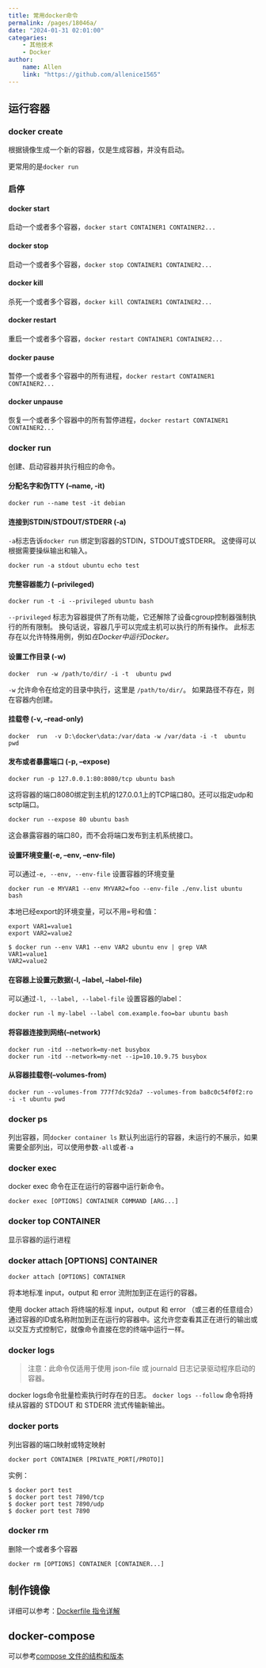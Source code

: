 ```yaml
---
title: 常用docker命令
permalink: /pages/18046a/
date: "2024-01-31 02:01:00"
categaries:
    - 其他技术
    - Docker
author:
    name: Allen
    link: "https://github.com/allenice1565"
---
```


## 运行容器

### docker create

根据镜像生成一个新的容器，仅是生成容器，并没有启动。

更常用的是`docker run`

### 启停

#### docker start

启动一个或者多个容器，`docker start CONTAINER1 CONTAINER2...`

#### docker stop

启动一个或者多个容器，`docker stop CONTAINER1 CONTAINER2...`

#### docker kill

杀死一个或者多个容器，`docker kill CONTAINER1 CONTAINER2...`

#### docker restart

重启一个或者多个容器，`docker restart CONTAINER1 CONTAINER2...`

#### docker pause

暂停一个或者多个容器中的所有进程，`docker restart CONTAINER1 CONTAINER2...`

#### docker unpause

恢复一个或者多个容器中的所有暂停进程，`docker restart CONTAINER1 CONTAINER2...`

### docker run

创建、启动容器并执行相应的命令。

#### 分配名字和伪TTY (–name, -it)

```
docker run --name test -it debian
```

#### 连接到STDIN/STDOUT/STDERR (-a)

`-a`标志告诉`docker run` 绑定到容器的STDIN，STDOUT或STDERR。 这使得可以根据需要操纵输出和输入。

```
docker run -a stdout ubuntu echo test
```

#### 完整容器能力 (–privileged)

```
docker run -t -i --privileged ubuntu bash
```

`--privileged` 标志为容器提供了所有功能，它还解除了设备cgroup控制器强制执行的所有限制。 换句话说，容器几乎可以完成主机可以执行的所有操作。 此标志存在以允许特殊用例，例如<i>在Docker中运行Docker。</i>

#### 设置工作目录 (-w)

```
docker  run -w /path/to/dir/ -i -t  ubuntu pwd
```

`-w` 允许命令在给定的目录中执行，这里是 `/path/to/dir/`。 如果路径不存在，则在容器内创建。

#### 挂载卷 (-v, –read-only)

```
docker  run  -v D:\docker\data:/var/data -w /var/data -i -t  ubuntu pwd
```

#### 发布或者暴露端口 (-p, –expose)

```
docker run -p 127.0.0.1:80:8080/tcp ubuntu bash
```

这将容器的端口8080绑定到主机的127.0.0.1上的TCP端口80。还可以指定udp和sctp端口。

```
docker run --expose 80 ubuntu bash
```

这会暴露容器的端口80，而不会将端口发布到主机系统接口。

#### 设置环境变量(-e, –env, –env-file)

可以通过`-e, --env, --env-file` 设置容器的环境变量

```
docker run -e MYVAR1 --env MYVAR2=foo --env-file ./env.list ubuntu bash
```

本地已经export的环境变量，可以不用=号和值：

```
export VAR1=value1
export VAR2=value2

$ docker run --env VAR1 --env VAR2 ubuntu env | grep VAR
VAR1=value1
VAR2=value2
```

#### 在容器上设置元数据(-l, –label, –label-file)

可以通过`-l, --label, --label-file` 设置容器的label：

```
docker run -l my-label --label com.example.foo=bar ubuntu bash
```

#### 将容器连接到网络(–network)

```
docker run -itd --network=my-net busybox
docker run -itd --network=my-net --ip=10.10.9.75 busybox
```

#### 从容器挂载卷(–volumes-from)

```
docker run --volumes-from 777f7dc92da7 --volumes-from ba8c0c54f0f2:ro -i -t ubuntu pwd
```

### docker ps

列出容器，同`docker container ls`
默认列出运行的容器，未运行的不展示，如果需要全部列出，可以使用参数`-all`或者`-a`

### docker exec

docker exec 命令在正在运行的容器中运行新命令。

```
docker exec [OPTIONS] CONTAINER COMMAND [ARG...]
```

### docker top CONTAINER

显示容器的运行进程

### docker attach [OPTIONS] CONTAINER

```
docker attach [OPTIONS] CONTAINER
```

将本地标准 input，output 和 error 流附加到正在运行的容器。

使用 docker attach 将终端的标准 input，output 和 error （或三者的任意组合）通过容器的ID或名称附加到正在运行的容器中。这允许您查看其正在进行的输出或以交互方式控制它，就像命令直接在您的终端中运行一样。

### docker logs

> 注意：此命令仅适用于使用 json-file 或 journald 日志记录驱动程序启动的容器。

docker logs命令批量检索执行时存在的日志。
`docker logs --follow` 命令将持续从容器的 STDOUT 和 STDERR 流式传输新输出。

### docker ports

列出容器的端口映射或特定映射

```
docker port CONTAINER [PRIVATE_PORT[/PROTO]]
```

实例：

```
$ docker port test
$ docker port test 7890/tcp
$ docker port test 7890/udp
$ docker port test 7890
```

### docker rm

删除一个或者多个容器

```
docker rm [OPTIONS] CONTAINER [CONTAINER...]
```

## 制作镜像

详细可以参考：[Dockerfile 指令详解](https://yeasy.gitbook.io/docker_practice/image/dockerfile/)

## docker-compose

可以参考[compose 文件的结构和版本](https://dockertips.readthedocs.io/en/latest/docker-compose/compose-file.html)
